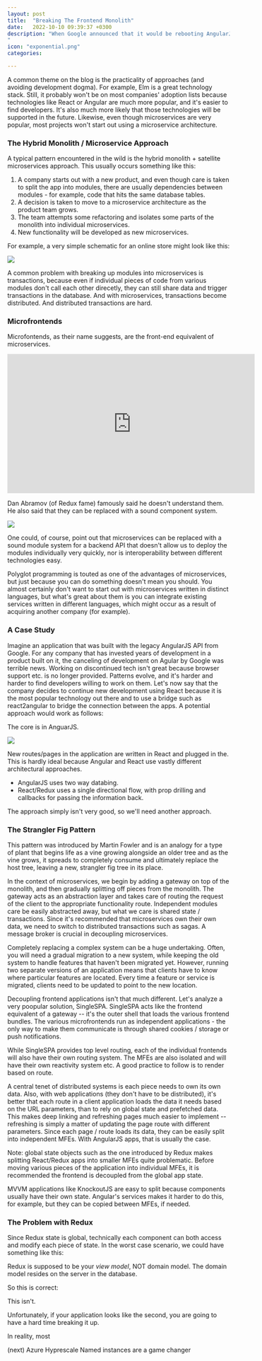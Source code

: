 ```yaml
---
layout: post
title:  "Breaking The Frontend Monolith"
date:   2022-10-10 09:39:37 +0300
description: "When Google announced that it would be rebooting AngularJS and that Angular 2.0 would be effectively a new framework, a lot of companies with products built on the old version were put in a difficult situation of having to either restart building their product from scratch or continue with a deprecated technology or you some kind of hybrid solution. Continuing to build on a deprecated technology is obviously risky. As time passes, there are no more updates to the library, and finding developers willing to work on it becomes harder and harder, so this isn't really an option.
"
icon: "exponential.png"
categories: 

---
```

A common theme on the blog is the practicality of approaches (and avoiding development dogma). For example,  Elm is a great technology stack. Still, it probably won't be on most companies' adoption lists because technologies like React or Angular are much more popular, and it's easier to find developers. It's also much more likely that those technologies will be supported in the future. Likewise, even though microservices are very popular, most projects won't start out using a microservice architecture. 

### The Hybrid Monolith / Microservice Approach
A typical pattern encountered in the wild is the hybrid monolith + satellite microservices approach. This usually occurs something like this:

1. A company starts out with a new product, and even though care is taken to split the app into modules, there are usually dependencies between modules - for example, code that hits the same database tables.
2. A decision is taken to move to a microservice architecture as the product team grows.
3. The team attempts some refactoring and isolates some parts of the monolith into individual microservices.
4. New functionality will be developed as new microservices.

For example, a very simple schematic for an online store might look like this:

<img src="satelite.svg" class="img" />

A common problem with breaking up modules into microservices is transactions, because even if individual pieces of code from various modules don't call each other direcetly, they can still share data and trigger transactions in the database. And with microservices, transactions become distributed. And distributed transactions are hard. 

### Microfrontends
Microfontends, as their name suggests, are the front-end equivalent of microservices. 

<iframe width="560" height="315" src="https://www.youtube.com/embed/BuRB3djraeM" title="YouTube video player" frameborder="0" allow="accelerometer; autoplay; clipboard-write; encrypted-media; gyroscope; picture-in-picture" allowfullscreen></iframe>

Dan Abramov (of Redux fame) famously said he doesn't understand them. He also said that they can be replaced with a sound component system.

<img src="dan.png" class="img" />

One could, of course, point out that microservices can be replaced with a sound module system for a backend API that doesn't allow us to deploy the modules individually very quickly, nor is interoperability between different technologies easy.

Polyglot programming is touted as one of the advantages of microservices, but just because you can do something doesn't mean you should. You almost certainly don't want to start out with microservices written in distinct languages, but what's great about them is you can integrate existing services written in different languages, which might occur as a result of acquiring another company (for example).

### A Case Study

Imagine an application that was built with the legacy AngularJS API from Google. For any company that has invested years of development in a product built on it, the canceling of development on Agular by Google was terrible news. Working on discontinued tech isn't great because browser support etc. is no longer provided. Patterns evolve, and it's harder and harder to find developers willing to work on them. Let's now say that the company decides to continue new development using React because it is the most popular technology out there and to use a bridge such as react2angular to bridge the connection between the apps. A potential approach would work as follows: 

The core is in AnguarJS.

<img src="comparison.svg" class="img" />

New routes/pages in the application are written in React and plugged in the. This is hardly ideal because Angular and React use vastly different architectural approaches.

  * AngularJS uses two way databing.
  * React/Redux uses a single directional flow, with prop drilling and callbacks for passing the information back.

The approach simply isn't very good, so we'll need another approach.

### The Strangler Fig Pattern

This pattern was introduced by Martin Fowler and is an analogy for a type of plant that begins life as a vine growing alongside an older tree and as the vine grows, it spreads to completely consume and ultimately replace the host tree, leaving a new, strangler fig tree in its place. 

In the context of microservices, we begin by adding a gateway on top of the monolith, and then gradually splitting off pieces from the monolith. The gateway acts as an abstraction layer and takes care of routing the request of the client to the appropriate functionality route. Independent modules care be easily abstracted away, but what we care is shared state / transactions. Since it's recommended that microservices own their own data, we need to switch to distributed transactions such as sagas. A message broker is crucial in decoupling microservices.

Completely replacing a complex system can be a huge undertaking. Often, you will need a gradual migration to a new system, while keeping the old system to handle features that haven't been migrated yet. However, running two separate versions of an application means that clients have to know where particular features are located. Every time a feature or service is migrated, clients need to be updated to point to the new location.

Decoupling frontend applications isn't that much different. Let's analyze a very poopular solution, SingleSPA. SingleSPA acts like the frontend equivalent of a gateway -- it's the outer shell that loads the various frontend bundles. The various microfrontends run as independent applications - the only way to make them communicate is through shared cookies / storage or push notifications.

While SingleSPA provides top level routing, each of the individual frontends will also have their own routing system. The MFEs are also isolated and will have their own reactivity system etc. A good practice to follow is to render based on route.

A central tenet of distributed systems is each piece needs to own its own data. Also, with web applications (they don't have to be distributed), it's better that each route in a client application loads the data it needs based on the URL parameters, than to rely on global state and prefetched data. This makes deep linking and refreshing pages much easier to implement -- refreshing is simply a matter of updating the page route with different parameters. Since each page / route loads its data, they can be easily split into independent MFEs. With AngularJS apps, that is usually the case.

Note: global state objects such as the one introduced by Redux makes splitting React/Redux apps into smaller MFEs quite problematic. Before moving various pieces of the application into individual MFEs, it is recommended the frontend is decoupled from the global app state.

MVVM applications like KnockoutJS are easy to split because components usually have their own state. Angular's services makes it harder to do this, for example, but they can be copied between MFEs, if needed.

### The Problem with Redux
Since Redux state is global, technically each component can both access and modify each piece of state. In the worst case scenario, we could have something like this:

Redux is supposed to be your *view model*, NOT domain model. The domain model resides on the server in the database.

So this is correct: 

This isn't.

Unfortunately, if your application looks like the second, you are going to have a hard time breaking it up.

In reality, most 

(next) Azure Hyprescale Named instances are a game changer